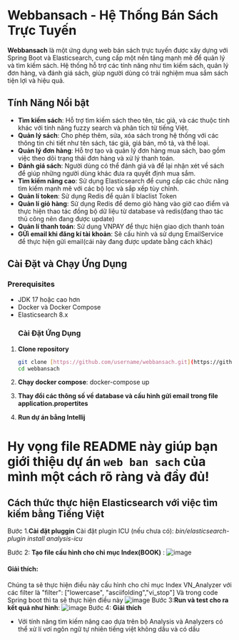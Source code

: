 # Webbansach - Hệ Thống Bán Sách Trực Tuyến

**Webbansach** là một ứng dụng web bán sách trực tuyến được xây dựng với Spring Boot và Elasticsearch, cung cấp một nền tảng mạnh mẽ để quản lý và tìm kiếm sách. Hệ thống hỗ trợ các tính năng như tìm kiếm sách, quản lý đơn hàng, và đánh giá sách, giúp người dùng có trải nghiệm mua sắm sách tiện lợi và hiệu quả.

## Tính Năng Nổi bật
- **Tìm kiếm sách**: Hỗ trợ tìm kiếm sách theo tên, tác giả, và các thuộc tính khác với tính năng fuzzy search và phân tích từ tiếng Việt.
- **Quản lý sách**: Cho phép thêm, sửa, xóa sách trong hệ thống với các thông tin chi tiết như tên sách, tác giả, giá bán, mô tả, và thể loại.
- **Quản lý đơn hàng**: Hỗ trợ tạo và quản lý đơn hàng mua sách, bao gồm việc theo dõi trạng thái đơn hàng và xử lý thanh toán.
- **Đánh giá sách**: Người dùng có thể đánh giá và để lại nhận xét về sách để giúp những người dùng khác đưa ra quyết định mua sắm.
- **Tìm kiếm nâng cao**: Sử dụng Elasticsearch để cung cấp các chức năng tìm kiếm mạnh mẽ với các bộ lọc và sắp xếp tùy chỉnh.
- **Quản lí token**: Sử dụng Redis để quản lí blaclist Token
- **Quản lí giỏ hàng**: Sử dụng Redis để demo giỏ hàng vào giờ cao điểm và thực hiện thao tác đồng bộ dữ liệu từ database và redis(đang thao tác thủ công nên đang được update)
- **Quản lí thanh toán**: Sử dụng VNPAY để thực hiện giao dịch thanh toán
- **GỬi email khi đăng kí tài khoản**: Sẽ cấu hình và sử dụng EmailService để thực hiện gửi email(cái này đang được update bằng cách khác)
## Cài Đặt và Chạy Ứng Dụng
### Prerequisites

- JDK 17 hoặc cao hơn
- Docker và Docker Compose
- Elasticsearch 8.x
  ### Cài Đặt Ứng Dụng

1. **Clone repository**

   ```bash
   git clone [https://github.com/username/webbansach.git](https://github.com/duc-bao/webbansach_backend)
   cd webbansach
2. **Chạy docker compose**: docker-compose up
3. **Thay đổi các thông số về database và cấu hình gửi email trong file application.propertites**
3. **Run dự án bằng Intellij**
# Hy vọng file README này giúp bạn giới thiệu dự án `web ban sach` của mình một cách rõ ràng và đầy đủ!







## Cách thức thực hiện Elasticsearch với việc tìm kiếm bằng Tiếng Việt

Bước 1.**Cài đặt pluggin**
 Cài đặt plugin ICU (nếu chưa có): *bin/elasticsearch-plugin install analysis-icu*

Bước 2: **Tạo file cấu hình cho chỉ mục Index(BOOK)** :
 ![image](https://github.com/user-attachments/assets/33709265-cb32-467e-94d9-fa9f4615e774)
 #### Giải thích:
 Chúng ta sẽ thực hiện điều này cấu hình cho chỉ mục Index VN_Analyzer với các filter là  "filter": ["lowercase", "asciifolding","vi_stop"]
 Và trong code Spring boot thì ta sẽ thực hiện điều này ![image](https://github.com/user-attachments/assets/d0a668b2-0ae1-412d-9200-cde8bb80c303)
 Bước 3:**Run và test cho ra kết quả như hình**:
 ![image](https://github.com/user-attachments/assets/37e242c6-c8bb-4de9-a6fa-4f4f546a0bd3)
 Bước 4: **Giải thích**
 - Với tính năng tìm kiếm nâng cao dựa trên bộ Analysis và Analyzers có thể xử lí vơí ngôn ngữ tự nhiên tiếng việt không dấu và có dấu 


  








